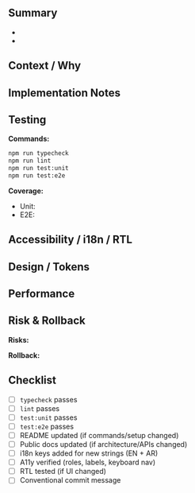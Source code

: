 ## Summary

<!-- Brief bullet list of what changed -->

- 
- 

## Context / Why

<!-- What problem does this solve? What requirements drove this change? -->

## Implementation Notes

<!-- Architecture: which services/composables/stores/utils were added or changed? -->

<!-- Any key patterns or trade-offs worth noting? -->

## Testing

**Commands:**
```bash
npm run typecheck
npm run lint
npm run test:unit
npm run test:e2e
```

**Coverage:**
- Unit: <!-- Which composables/stores/services/utils have new/updated tests? -->
- E2E: <!-- Which flows were tested? EN/AR coverage? -->

## Accessibility / i18n / RTL

<!-- Any new strings added to locales? RTL tested? A11y semantics verified? -->

## Design / Tokens

<!-- If UI changed: which Tailwind tokens were used? Design parity notes? -->

## Performance

<!-- Bundle impact? Any lazy loading, code splitting, or caching changes? -->

## Risk & Rollback

**Risks:** <!-- What could break? Migration concerns? -->

**Rollback:** <!-- How to revert if needed? -->

## Checklist

- [ ] `typecheck` passes
- [ ] `lint` passes
- [ ] `test:unit` passes
- [ ] `test:e2e` passes
- [ ] README updated (if commands/setup changed)
- [ ] Public docs updated (if architecture/APIs changed)
- [ ] i18n keys added for new strings (EN + AR)
- [ ] A11y verified (roles, labels, keyboard nav)
- [ ] RTL tested (if UI changed)
- [ ] Conventional commit message
